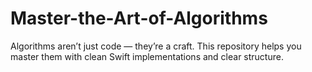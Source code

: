 # Master-the-Art-of-Algorithms
Algorithms aren’t just code — they’re a craft. This repository helps you master them with clean Swift implementations and clear structure.
